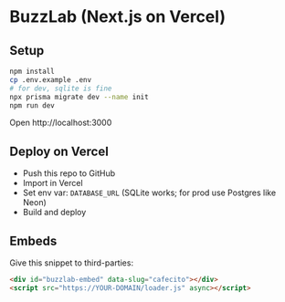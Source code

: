 
# BuzzLab (Next.js on Vercel)

## Setup
```bash
npm install
cp .env.example .env
# for dev, sqlite is fine
npx prisma migrate dev --name init
npm run dev
```

Open http://localhost:3000

## Deploy on Vercel
- Push this repo to GitHub
- Import in Vercel
- Set env var: `DATABASE_URL` (SQLite works; for prod use Postgres like Neon)
- Build and deploy

## Embeds
Give this snippet to third-parties:
```html
<div id="buzzlab-embed" data-slug="cafecito"></div>
<script src="https://YOUR-DOMAIN/loader.js" async></script>
```
